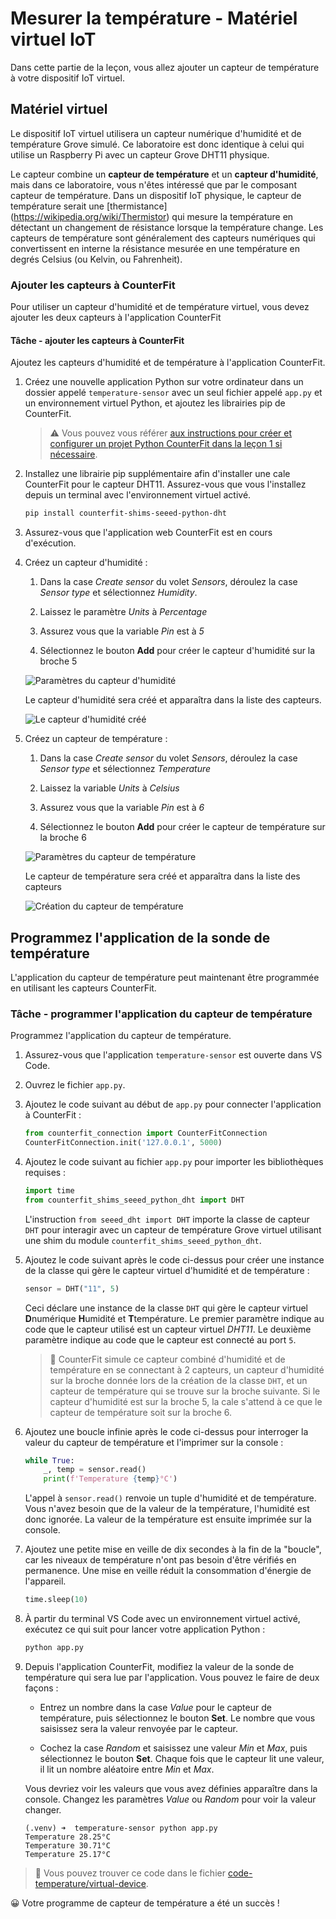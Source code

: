 # Mesurer la température - Matériel virtuel IoT

Dans cette partie de la leçon, vous allez ajouter un capteur de température à votre dispositif IoT virtuel.

## Matériel virtuel

Le dispositif IoT virtuel utilisera un capteur numérique d'humidité et de température Grove simulé. Ce laboratoire est donc identique à celui qui utilise un Raspberry Pi avec un capteur Grove DHT11 physique.

Le capteur combine un **capteur de température** et un **capteur d'humidité**, mais dans ce laboratoire, vous n'êtes intéressé que par le composant capteur de température. Dans un dispositif IoT physique, le capteur de température serait une [thermistance] (https://wikipedia.org/wiki/Thermistor) qui mesure la température en détectant un changement de résistance lorsque la température change. Les capteurs de température sont généralement des capteurs numériques qui convertissent en interne la résistance mesurée en une température en degrés Celsius (ou Kelvin, ou Fahrenheit).

### Ajouter les capteurs à CounterFit

Pour utiliser un capteur d'humidité et de température virtuel, vous devez ajouter les deux capteurs à l'application CounterFit

#### Tâche - ajouter les capteurs à CounterFit

Ajoutez les capteurs d'humidité et de température à l'application CounterFit.

1. Créez une nouvelle application Python sur votre ordinateur dans un dossier appelé `temperature-sensor` avec un seul fichier appelé `app.py` et un environnement virtuel Python, et ajoutez les librairies pip de CounterFit.

    > ⚠️ Vous pouvez vous référer [aux instructions pour créer et configurer un projet Python CounterFit dans la leçon 1 si nécessaire](../../../../1-getting-started/lessons/1-introduction-to-iot/virtual-device.md).

1. Installez une librairie pip supplémentaire afin d'installer une cale CounterFit pour le capteur DHT11. Assurez-vous que vous l'installez depuis un terminal avec l'environnement virtuel activé.

    ```sh
    pip install counterfit-shims-seeed-python-dht
    ```

1. Assurez-vous que l'application web CounterFit est en cours d'exécution.

1. Créez un capteur d'humidité :

    1. Dans la case *Create sensor* du volet *Sensors*, déroulez la case *Sensor type* et sélectionnez *Humidity*.

    1. Laissez le paramètre *Units* à *Percentage*

    1. Assurez vous que la variable *Pin* est à *5*

    1. Sélectionnez le bouton **Add** pour créer le capteur d'humidité sur la broche 5

    ![Paramètres du capteur d'humidité](../../../../images/counterfit-create-humidity-sensor.png)

    Le capteur d'humidité sera créé et apparaîtra dans la liste des capteurs.

    ![Le capteur d'humidité créé](../../../../images/counterfit-humidity-sensor.png)

1. Créez un capteur de température :

    1. Dans la case *Create sensor* du volet *Sensors*, déroulez la case *Sensor type* et sélectionnez *Temperature*

    1. Laissez la variable *Units* à *Celsius*

    1. Assurez vous que la variable *Pin* est à *6*

    1. Sélectionnez le bouton **Add** pour créer le capteur de température sur la broche 6

    ![Paramètres du capteur de température](../../../../images/counterfit-create-temperature-sensor.png)

    Le capteur de température sera créé et apparaîtra dans la liste des capteurs

    ![Création du capteur de température](../../../../images/counterfit-temperature-sensor.png)

## Programmez l'application de la sonde de température

L'application du capteur de température peut maintenant être programmée en utilisant les capteurs CounterFit.

### Tâche - programmer l'application du capteur de température

Programmez l'application du capteur de température.

1. Assurez-vous que l'application `temperature-sensor` est ouverte dans VS Code.

1. Ouvrez le fichier `app.py`.

1. Ajoutez le code suivant au début de `app.py` pour connecter l'application à CounterFit :

    ```python
    from counterfit_connection import CounterFitConnection
    CounterFitConnection.init('127.0.0.1', 5000)
    ```

1. Ajoutez le code suivant au fichier `app.py` pour importer les bibliothèques requises :

    ```python
    import time
    from counterfit_shims_seeed_python_dht import DHT
    ```

    L'instruction `from seeed_dht import DHT` importe la classe de capteur `DHT` pour interagir avec un capteur de température Grove virtuel utilisant une shim du module `counterfit_shims_seeed_python_dht`.

1. Ajoutez le code suivant après le code ci-dessus pour créer une instance de la classe qui gère le capteur virtuel d'humidité et de température :

    ```python
    sensor = DHT("11", 5)
    ```

    Ceci déclare une instance de la classe `DHT` qui gère le capteur virtuel **D**numérique **H**umidité et **T**température. Le premier paramètre indique au code que le capteur utilisé est un capteur virtuel *DHT11*. Le deuxième paramètre indique au code que le capteur est connecté au port `5`.

    > 💁 CounterFit simule ce capteur combiné d'humidité et de température en se connectant à 2 capteurs, un capteur d'humidité sur la broche donnée lors de la création de la classe `DHT`, et un capteur de température qui se trouve sur la broche suivante. Si le capteur d'humidité est sur la broche 5, la cale s'attend à ce que le capteur de température soit sur la broche 6.

1. Ajoutez une boucle infinie après le code ci-dessus pour interroger la valeur du capteur de température et l'imprimer sur la console :

    ```python
    while True:
        _, temp = sensor.read()
        print(f'Temperature {temp}°C')
    ```

    L'appel à `sensor.read()` renvoie un tuple d'humidité et de température. Vous n'avez besoin que de la valeur de la température, l'humidité est donc ignorée. La valeur de la température est ensuite imprimée sur la console.

1. Ajoutez une petite mise en veille de dix secondes à la fin de la "boucle", car les niveaux de température n'ont pas besoin d'être vérifiés en permanence. Une mise en veille réduit la consommation d'énergie de l'appareil.

    ```python
    time.sleep(10)
    ```

1. À partir du terminal VS Code avec un environnement virtuel activé, exécutez ce qui suit pour lancer votre application Python :

    ```sh
    python app.py
    ```

1. Depuis l'application CounterFit, modifiez la valeur de la sonde de température qui sera lue par l'application. Vous pouvez le faire de deux façons :

    * Entrez un nombre dans la case *Value* pour le capteur de température, puis sélectionnez le bouton **Set**. Le nombre que vous saisissez sera la valeur renvoyée par le capteur.

    * Cochez la case *Random* et saisissez une valeur *Min* et *Max*, puis sélectionnez le bouton **Set**. Chaque fois que le capteur lit une valeur, il lit un nombre aléatoire entre *Min* et *Max*.

    Vous devriez voir les valeurs que vous avez définies apparaître dans la console. Changez les paramètres *Value* ou *Random* pour voir la valeur changer.

    ```output
    (.venv) ➜  temperature-sensor python app.py
    Temperature 28.25°C
    Temperature 30.71°C
    Temperature 25.17°C
    ```

> 💁 Vous pouvez trouver ce code dans le fichier [code-temperature/virtual-device](../code-temperature/virtual-device).

😀 Votre programme de capteur de température a été un succès !
